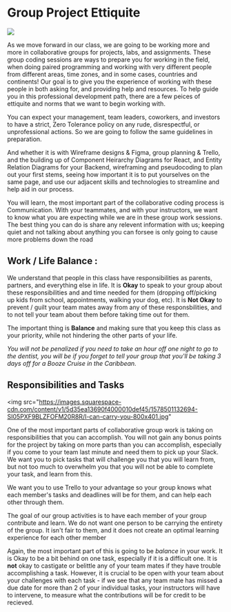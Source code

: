 # Group Project Ettiquite

<img src ="https://lawliberty.org/app/uploads/2020/05/Council-of-Elrond-1060x598.jpg"/>

As we move forward in our class, we are going to be working more and more in collaborative groups for projects, labs, and assignments. These group coding sessions are ways to prepare you for working in the field, when doing paired programming and working with very different people from different areas, time zones, and in some cases, countries and continents! Our goal is to give you the experience of working with these people in both asking for, and providing help and resources. To help guide you in this professional development path, there are a few peices of ettiquite and norms that we want to begin working with.


You can expect your management, team leaders, coworkers, and investors to have a strict, Zero Tolerance policy on any rude, disrespectful, or unprofessional actions. So we are going to follow the same guidelines in preparation.

And whether it is with Wireframe designs & Figma, group planning & Trello, and the building up of Component Heirarchy Diagrams for React, and Entity Relation Diagrams for your Backend, wireframing and pseudocoding to plan out your first stems, seeing how important it is to put yourselves on the same page, and use our adjacent skills and technologies to streamline and help aid in our process.


You will learn, the most important part of the collaborative coding process is Communication. With your teammates, and with your instructors, we want to know what you are expecting while we are in these group work sessions. The best thing you can do is share any relevent information with us; keeping quiet and not talking about anything you can forsee is only going to cause more problems down the road

## Work / Life Balance :


We understand that people in this class have responsibilities as parents, partners, and everything else in life. It is **Okay** to speak to your group about these responsibilities and and time needed for them (dropping off/picking up kids from school, appointments, walking your dog, etc). It is **Not Okay** to prevent / guilt your team mates away from any of these responsbilities, and to not tell your team about them before taking time out for them.

The important thing is **Balance** and making sure that you keep this class as your priority, while not hindering the other parts of your life.

*You will not be penalized if you need to take an hour off one night to go to the dentist, you will be if you forget to tell your group that you'll be taking 3 days off for a Booze Cruise in the Caribbean.*

## Responsibilities and Tasks

<img src="https://images.squarespace-cdn.com/content/v1/5d35ea13690f4000010def45/1578501132694-SI05PXF9BLZFOFM20R8R/I-can-carry-you-800x401.jpg"

One of the most important parts of collaborative group work is taking on responsibilities that you can accomplish. You will not gain any bonus points for the project by taking on more parts than you can accomplish, especially if you come to your team last minute and need them to pick up your Slack. We want you to pick tasks that will challenge you that you will learn from, but not too much to overwhelm you that you will not be able to complete your task, and learn from this.

We want you to use Trello to your advantage so your group knows what each member's tasks and deadlines will be for them, and can help each other through them.

The goal of our group activities is to have each member of your group contribute and learn. We do not want one person to be carrying the entirety of the group. It isn't fair to them, and it does not create an optimal learning experience for each other member

Again, the most important part of this is going to be *balance* in your work. It is Okay to be a bit behind on one task, especially if it is a difficult one. It is **not** okay to castigate or belittle any of your team mates if they have trouble accomplishing a task. However, it is crucial to be open with your team about your challenges with each task - if we see that any team mate has missed a due date for more than 2 of your individual tasks, your instructors will have to intervene, to measure what the contributions will be for credit to be recieved. 
